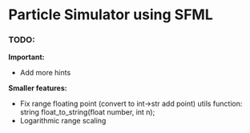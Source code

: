 # Particle Simulator using SFML

### TODO:
**Important:**
- Add more hints

**Smaller features:**
- Fix range floating point (convert to int->str add point) utils function:     string float_to_string(float number, int n);
- Logarithmic range scaling
